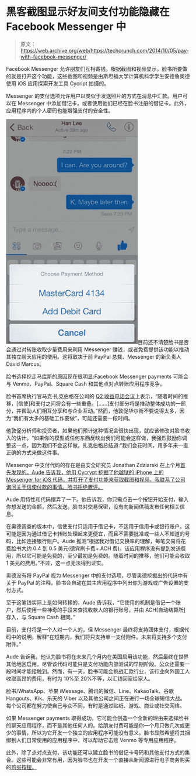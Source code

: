 # 黑客截图显示好友间支付功能隐藏在 Facebook Messenger  中

> 原文：<https://web.archive.org/web/https://techcrunch.com/2014/10/05/pay-with-facebook-messenger/>

Facebook Messenger 允许朋友们互相寄钱。根据截图和视频显示，脸书所要做的就是打开这个功能，这些截图和视频是由斯坦福大学计算机科学学生安德鲁奥德使用 iOS 应用探索开发工具 Cycript 拍摄的。

Messenger 的支付选项允许用户以类似于发送照片的方式在消息中汇款。用户可以在 Messenger 中添加借记卡，或者使用他们已经在脸书注册的借记卡。此外，应用程序内的个人密码也能增强支付的安全性。

![Facebook Payments Select Method](img/21e3e21733b4629e1ef8b54e38f4548d.png)目前还不清楚脸书是否会通过对转账收取少量费用来利用 Messenger 赚钱，或者免费提供该功能以推动其独立聊天应用的使用。这将取决于前 PayPal 总裁、Messenger 的新负责人 David Marcus。

脸书选择挖走马库斯的原因现在很明显:Facebook Messenger payments 可能会与 Venmo、PayPal、Square Cash 和其他点对点转账应用程序竞争。

脸书首席执行官马克·扎克伯格在公司的 [Q2 收益电话会议](https://web.archive.org/web/20230310211401/https://techcrunch.com/2014/07/23/facebook-messenger-payments/)上表示，“随着时间的推移，[信使]和支付之间将会有一些重叠。[……]支付部分将是推动整体成功的一部分，并帮助人们相互分享和与企业互动。”然而，他敦促华尔街不要说得太多，因为“我们有太多的基础工作要做”，可能还需要一段时间。

他敦促分析师和投资者，如果他们预计这种情况会很快出现，就应该修改对脸书收入的估计。“如果你的模型或任何东西反映出我们可能会这样做，我强烈鼓励你调整这一点，因为我们不会这样做。扎克伯格总结道:“我们会花时间，用多年来一直正确的方式来做这件事。

Messenger 中支付代码的存在是由安全研究员 Jonathan Zdziarski 在上个月[首先发现的。Aude 告诉我，他用 Cycrypt 挖掘了他越狱的 iPhone 上的 Messenger for iOS 代码，并打开了支付功能来获取截图和视频。我联系了公司询问关于信使付款的事情。脸书拒绝置评。](https://web.archive.org/web/20230310211401/https://mobile.twitter.com/JZdziarski/status/509341607100153856/photo/1)

Aude 用特性和代码摆弄了一下。他告诉我，你只需点击一个按钮开始支付，输入你想发送的金额，然后发送。脸书对交易保密，没有向新闻供稿发布任何相关信息。

在奥德调查的版本中，信使支付只适用于借记卡，不适用于信用卡或银行账户。这可能是因为通过借记卡转账处理起来更便宜，而且不需要批准或一些人不知道的号码，比如连接银行账户。Aude 推测“根据我对借记交换率的理解，每笔交易将花费脸书大约 0.4 到 0.5 美元(德宾刷卡费+ ACH 费)。该应用程序没有提到发送费用，所以它可能是免费的，至少最初是免费的。随着时间的推移，他们可能会收取 1 美元的费用。”不过，这一点无法得到证实。

奥德没有将 PayPal 视为 Messenger 中的支付选项，尽管奥德挖掘出的代码中有关于 PayPal 的注释。脸书会自动在其主应用程序中列出你为游戏或广告设置的支付方式。

至于这笔钱实际上是如何转移的，Aude 告诉我，“它使用的机制是借记一个账户，然后使用一些神奇的手段来查找收款人的银行账号，并由 ACH[自动结算所]存入，与 Square Cash 相同。”

目前，支付将是一个人对一个人的，但 Messenger 最终将支持团体支付，根据代码中的说明，解释“在短期内，我们将只支持单一支付附件。未来将支持多个支付附件。”

Aude 告诉我，他认为脸书将在未来几个月内在美国启用该功能，然后最终在世界其他地区启用，尽管该代码可能只是支付功能内部测试的早期阶段。公众还需要一段时间才能接触到。然而，有一天，脸书可能会挑战汇款行业，该行业向外国工人收取高昂的费用，有时为 10%至 20%不等，以汇钱回家给家人。

脸书/WhatsApp、苹果 iMessage、腾讯的微信、Line、KakaoTalk、谷歌 Hangouts、Kik、乐天的 Viber 以及其他公司之间正在进行一场全球短信大战。每个公司都在努力使自己与众不同，有时是通过贴纸、游戏、商业或社交网络。

如果 Messenger payments 取得成功，它可能会创造一个全新的理由来选择脸书的聊天应用程序，而不是其他任何人的。给朋友付费可能是你一个月只做几次或更少的事情，所以为它开发一个独立的应用程序可能没有意义。脸书显然希望将其捆绑到人们日常使用的应用程序中，可以帮助它击败 Venmo 等专用应用程序。

此外，除了点对点支付，该功能还可以建立脸书的借记卡号码和其他支付方式的集合。这些可能会非常有用，因为脸书也在开发一个直接从新闻源进行电子商务购买的[购买按钮。](https://web.archive.org/web/20230310211401/https://techcrunch.com/2014/07/17/facebook-buy-button/)